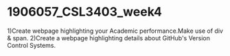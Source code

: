 # 1906057_CSL3403_week4
1)Create webpage highlighting your Academic performance.Make use of div & span.
2)Create a webpage highlighting details about GitHub's Version Control Systems.
